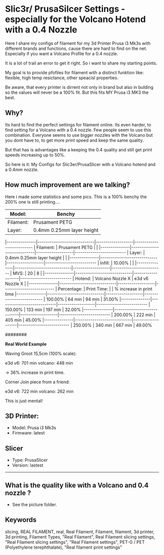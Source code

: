 # Slic3r/ PrusaSilcer Settings - especially for the Volcano Hotend with a 0.4 Nozzle

Here I share my configs of filament for my 3d Printer Prusa i3 Mk3s with different brands and functions, cause there are hard to find on the net. Especially if you want a Volcano Profile for a 0.4 nozzle.

It is a lot of trail an error to get it right. So i want to share my starting points.

My goal is to provide pfofiles for filament with a distinct funktion like: flexible, high temp resictance, other speacisl properties.

Be aware, that every printer is dirrent not only in brand but also in bulding so the values will never be a 100% fit. But this fits MY Prusa i3 MK3 the best.

## Why?

Its hard to find the perfect settings for filament online. Its even harder, to find setting for a Volcano with a 0.4 nozzle. Few people seem to use this combination. Everyone seems to use bigger nozzles with the Volcano but you dont have to, to get more print speed and keep the same quality.

But that has is advantages like a keeping the 0.4 quality and still get print speeds increasing up to 50%.

So here is it: My Configs for Slic3er/PrusaSlicer with a Volcano hotend and a 0.4mm nozzle. 

## How much improvement are we talking?

Here i made some statistics and some pics. This is a 100% benchy the 200% one is still printing....


| Model:  | Benchy |
| ------------- | ------------- |
|  Filament:  | Prusament PETG |
|  Layer:       |  0.4mm 0.25mm layer height  |

|---------------|-----------------------------|-------------------|--------------------------
|  Filament:    |  Prusament PETG             |                   |
|---------------|-----------------------------|-------------------|--------------------------
|  Layer:       |  0.4mm 0.25mm layer height  |                   |
|---------------|-----------------------------|-------------------|--------------------------
|  Infill:      |  10.00%                     |                   |
|---------------|-----------------------------|-------------------|--------------------------
|  MVS:         |  20                         |  8                |
|---------------|-----------------------------|-------------------|--------------------------
|  Hotend:      |  Volcano Nozzle X           |  e3d v6 Nozzle X  |
|---------------|-----------------------------|-------------------|--------------------------
|  Percentage:  |  Print Time:                |                   |  % increase in print time
|---------------|-----------------------------|-------------------|--------------------------
|  100.00%      |  64 min                     |  94 min           |  31.00%
|---------------|-----------------------------|-------------------|--------------------------
|  150.00%      |  133 min                    |  197 min          |  32.00%
|---------------|-----------------------------|-------------------|--------------------------
|  200.00%      |  222 min                    |  405 min          |  45.00%
|---------------|-----------------------------|-------------------|--------------------------
|  250.00%      |  340 min                    |  667 min          |  49.00%


########

__Real World Example__

Waving Groot 15,5cm (100% scale):

e3d v6: 701 min
volcano: 448 min

-> 36% increase in print time.

Corner Join piece from a friend:

e3d v6: 722 min
volcano: 262 min

This is just mental!


## 3D Printer:

- Model: Prusa i3 Mk3s 
- Firmware: latest

## Slicer

- Type: PrusaSlicer
- Version: lastest

---------------

## What is the quality like with a Volcano and 0.4 nozzle ?

- See the picture folder.

## Keywords

slicing, REAL FILAMENT, real, Real Filament, Filament, filament, 3d printer, 3d printing, Filament Types, "Real Filament", Real Filament slicing settings, "Real Filament slicing settings", "Real Filament settings", PET-G / PET (Polyethylene terephthalate), "Real filament print settings"
